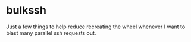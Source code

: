 # bulkssh

Just a few things to help reduce recreating the wheel whenever I want to
blast many parallel ssh requests out.
